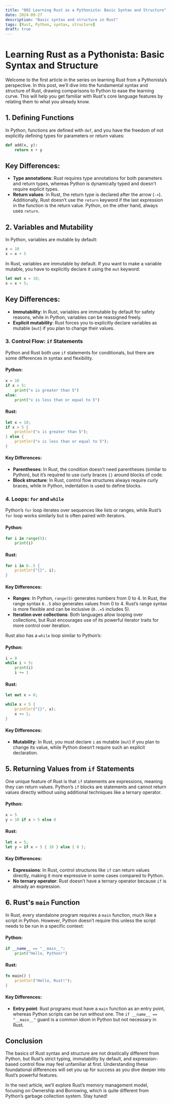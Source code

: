 ```yaml
---
title: "002 Learning Rust as a Pythonista: Basic Syntax and Structure"
date: 2024-09-27
description: "Basic syntax and structure in Rust"
tags: [Rust, Python, syntax, structure]
draft: true
---
```


# Learning Rust as a Pythonista: Basic Syntax and Structure

Welcome to the first article in the series on learning Rust from a Pythonista’s perspective. In this post, we’ll dive into the fundamental syntax and structure of Rust, drawing comparisons to Python to ease the learning curve. This will help you get familiar with Rust's core language features by relating them to what you already know.

## 1. Defining Functions

In Python, functions are defined with `def`, and you have the freedom of not explicitly defining types for parameters or return values:

```python
def add(x, y):
    return x + y
```

## Key Differences:

- **Type annotations**: Rust requires type annotations for both parameters and return types, whereas Python is dynamically typed and doesn't require explicit types.
- **Return values**: In Rust, the return type is declared after the arrow (`->`). Additionally, Rust doesn’t use the `return` keyword if the last expression in the function is the return value. Python, on the other hand, always uses `return`.

## 2. Variables and Mutability

In Python, variables are mutable by default:

```python
x = 10
x = x + 5
```

In Rust, variables are immutable by default. If you want to make a variable mutable, you have to explicitly declare it using the `mut` keyword:

```rust
let mut x = 10;
x = x + 5;
```

## Key Differences:

- **Immutability**: In Rust, variables are immutable by default for safety reasons, while in Python, variables can be reassigned freely.
- **Explicit mutability**: Rust forces you to explicitly declare variables as mutable (`mut`) if you plan to change their values.

### 3. Control Flow: `if` Statements

Python and Rust both use `if` statements for conditionals, but there are some differences in syntax and flexibility.

#### Python:
```python
x = 10
if x > 5:
    print("x is greater than 5")
else:
    print("x is less than or equal to 5")
```

#### Rust:
```rust
let x = 10;
if x > 5 {
    println!("x is greater than 5");
} else {
    println!("x is less than or equal to 5");
}
```

#### Key Differences:

- **Parentheses**: In Rust, the condition doesn’t need parentheses (similar to Python), but it’s required to use curly braces `{}` around blocks of code.
- **Block structure**: In Rust, control flow structures always require curly braces, while in Python, indentation is used to define blocks.

### 4. Loops: `for` and `while`

Python’s `for` loop iterates over sequences like lists or ranges, while Rust’s `for` loop works similarly but is often paired with iterators.

#### Python:
```python
for i in range(5):
    print(i)

```

#### Rust:
```rust
for i in 0..5 {
    println!("{}", i);
}
```

#### Key Differences:

- **Ranges**: In Python, `range(5)` generates numbers from 0 to 4. In Rust, the range syntax `0..5` also generates values from 0 to 4. Rust’s range syntax is more flexible and can be inclusive (`0..=5` includes 5).
- **Iteration over collections**: Both languages allow looping over collections, but Rust encourages use of its powerful iterator traits for more control over iteration.

Rust also has a `while` loop similar to Python’s:

#### Python:

```python
i = 0
while i < 5:
    print(i)
    i += 1
```

#### Rust:

```rust
let mut x = 0;

while x < 5 {
    println!("{}", x);
    x += 1;
}
```

#### Key Differences:

- **Mutability**: In Rust, you must declare `i` as mutable (`mut`) if you plan to change its value, while Python doesn’t require such an explicit declaration.

## 5. Returning Values from `if` Statements

One unique feature of Rust is that `if` statements are expressions, meaning they can return values. Python’s `if` blocks are statements and cannot return values directly without using additional techniques like a ternary operator.

#### Python:

```python
x = 5
y = 10 if x > 5 else 0
```

#### Rust:

```rust
let x = 5;
let y = if x > 5 { 10 } else { 0 };
```

#### Key Differences:
- **Expressions**: In Rust, control structures like `if` can return values directly, making it more expressive in some cases compared to Python.
- **No ternary operator**: Rust doesn’t have a ternary operator because `if` is already an expression.

## 6. Rust's `main` Function

In Rust, every standalone program requires a `main` function, much like a script in Python. However, Python doesn’t require this unless the script needs to be run in a specific context:

#### Python:

```python
if __name__ == "__main__":
    print("Hello, Python!")
```

#### Rust:

```rust
fn main() {
    println!("Hello, Rust!");
}
```
#### Key Differences:
- **Entry point**: Rust programs must have a `main` function as an entry point, whereas Python scripts can be run without one. The `if __name__ == "__main__"` guard is a common idiom in Python but not necessary in Rust.

## Conclusion

The basics of Rust syntax and structure are not drastically different from Python, but Rust’s strict typing, immutability by default, and expression-based control flow may feel unfamiliar at first. Understanding these foundational differences will set you up for success as you dive deeper into Rust’s powerful features.

In the next article, we’ll explore Rust’s memory management model, focusing on Ownership and Borrowing, which is quite different from Python’s garbage collection system. Stay tuned!
